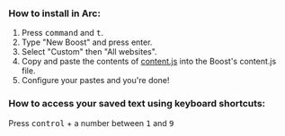### How to install in Arc:

1. Press <kbd>command</kbd> and <kbd>t</kbd>.
2. Type "New Boost" and press enter.
3. Select "Custom" then "All websites".
4. Copy and paste the contents of [content.js](https://github.com/cortez/row/content.js) into the Boost's content.js file.
5. Configure your pastes and you're done!

### How to access your saved text using keyboard shortcuts:

Press <kbd>control</kbd> + a number between <kbd>1</kbd> and <kbd>9</kbd>
